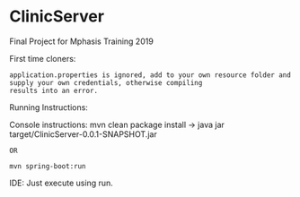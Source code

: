 # ClinicServer
Final Project for Mphasis Training 2019

First time cloners:

    application.properties is ignored, add to your own resource folder and supply your own credentials, otherwise compiling
    results into an error.

Running Instructions:

  Console instructions:
    mvn clean package install
      -> java jar target/ClinicServer-0.0.1-SNAPSHOT.jar
      
    
    OR
    
    mvn spring-boot:run
    

   IDE:
   Just execute using run.
      
     

